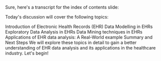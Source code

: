 Sure, here's a transcript for the index of contents slide:

Today's discussion will cover the following topics:

Introduction of Electronic Health Records (EHR)
Data Modelling in EHRs
Exploratory Data Analysis in EHRs
Data Mining techniques in EHRs
Applications of EHR data analysis: A Real-World example
Summary and Next Steps
We will explore these topics in detail to gain a better understanding of EHR data analysis and its applications in the healthcare industry. Let's begin!